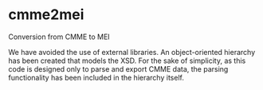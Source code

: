# cmme2mei
Conversion from CMME to MEI

We have avoided the use of external libraries.
An object-oriented hierarchy has been created that models the XSD.
For the sake of simplicity, as this code is designed only to parse and export CMME data, the parsing functionality has been included in the hierarchy itself.



